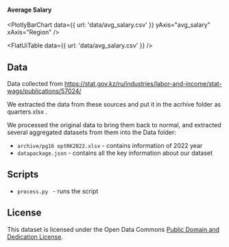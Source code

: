 #### Average Salary

<PlotlyBarChart
  data={{
    url: 'data/avg_salary.csv'
  }}
  yAxis="avg_salary"
  xAxis="Region"
/>

<FlatUiTable
  data={{
    url: 'data/avg_salary.csv'
  }}
/>

## Data 

Data collected from https://stat.gov.kz/ru/industries/labor-and-income/stat-wags/publications/57024/

We extracted the data from these sources and put it in the acrhive folder as quarters.xlsx .

We processed the original data to bring them back to normal, and extracted several aggregated datasets from them into the Data folder:

* `archive/pg16 optRK2022.xlsx` - contains information of 2022 year 
* `datapackage.json` - contains all the key information about our dataset

## Scripts

* `process.py ` - runs the script

## License

This dataset is licensed under the Open Data Commons [Public Domain and Dedication License][pddl].

[pddl]: https://www.opendatacommons.org/licenses/pddl/1-0/

